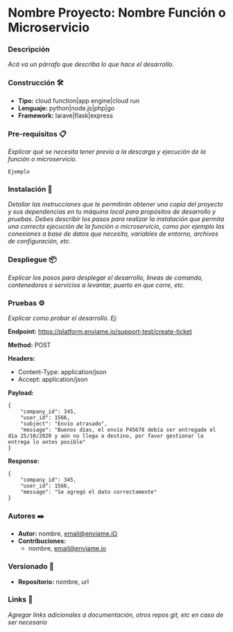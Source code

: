 # Nombre Proyecto: Nombre Función o Microservicio

### Descripción
_Acá va un párrafo que describa lo que hace el desarrollo._

### Construcción 🛠️
* **Tipo:** cloud function|app engine|cloud run
* **Lenguaje:** python|node.js|php|go
* **Framework:** larave|flask|express

### Pre-requisitos 📋
_Explicar qué se necesita tener previo a la descarga y ejecución de la función o microservicio._

```
Ejemplo
```

### Instalación 🔧
_Detallar las instrucciones que te permitirán obtener una copia del proyecto y sus dependencias en tu máquina local para propósitos de desarrollo y pruebas. Debes describir los pasos para realizar la instalación que permita una correcta ejecución de la función o microservicio, como por ejemplo las conexiones a base de datos que necesita, variables de entorno, archivos de configuración, etc._

### Despliegue 📦
_Explicar los pasos para desplegar el desarrollo, lineas de comando, contenedores o servicios a levantar, puerto en que corre, etc._

### Pruebas ⚙️
_Explicar como probar el desarrollo. Ej:_

**Endpoint:** https://platform.enviame.io/support-test/create-ticket

**Method:** POST

**Headers:**
- Content-Type: application/json
- Accept: application/json

**Payload:**
```
{
    "company_id": 345,
    "user_id": 1566,
    "subject": "Envío atrasado",
    "message": "Buenos días, el envío P45678 debía ser entregado el día 25/10/2020 y aún no llega a destino, por favor gestionar la entrega lo antes posible"
}
```

**Response:**
```
{
    "company_id": 345,
    "user_id": 1566,
    "message": "Se agregó el dato correctamente"
}
```


### Autores ✒️
* **Autor:** nombre, email@enviame.iΩ
* **Contribuciones:**
	- nombre, email@enviame.io

### Versionado 📌
* **Repositorio:** nombre, url

### Links 📖
_Agregar links adicionales a documentación, otros repos git, etc en caso de ser necesario_

